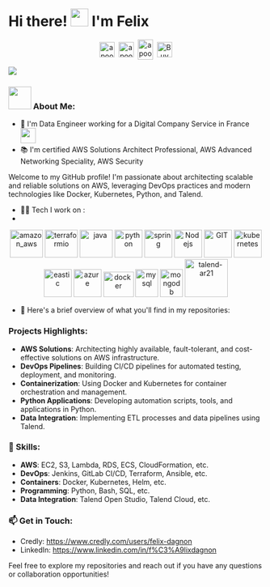 # Hi there! <img src="https://github.com/TheDudeThatCode/TheDudeThatCode/blob/master/Assets/Hi.gif" width="35"/> I'm Felix
<p align="center">
<a href="https://twitter.com/apoorv__tyagi" target="blank"><img align="center" src="https://cdn.jsdelivr.net/npm/simple-icons@3.0.1/icons/twitter.svg" alt="apoorv__tyagi" height="30" width="30" /></a>&nbsp;
<a href="https://linkedin.com/in/apoorvtyagi" target="blank"><img align="center" src="https://cdn.jsdelivr.net/npm/simple-icons@3.0.1/icons/linkedin.svg" alt="apoorvtyagi" height="30" width="30" /></a>&nbsp;
<a href="http://discord.com/users/apoorv#4040" target="blank"><img align="center" src="https://cdn.jsdelivr.net/npm/simple-icons@3.0.1/icons/discord.svg" alt="apoorv#4040" height="40" width="30" /></a>&nbsp;
<a href="https://www.buymeacoffee.com/apoorvtyagi"><img align="center" alt="Buy me a Coffee" width="30px" src="https://cdn.jsdelivr.net/npm/simple-icons@3.0.1/icons/buymeacoffee.svg" /></a>
</p> 

![](https://camo.githubusercontent.com/992babdffd8c74a1502de375fbdf7e4d54773242/68747470733a2f2f6d656469612e67697068792e636f6d2f6d656469612f53576f536b4e36447854737a71494b4571762f67697068792e676966)

### <img src="https://github.com/TheDudeThatCode/TheDudeThatCode/blob/master/Assets/Developer.gif" width="45" /> About Me:

- 🏦 I'm Data Engineer working for a Digital Company Service in France 
      <img src="https://media.giphy.com/media/WUlplcMpOCEmTGBtBW/giphy.gif" width="30">
- 📚 I'm certified AWS Solutions Architect Professional, AWS Advanced Networking Speciality, AWS Security

Welcome to my GitHub profile! I'm passionate about architecting scalable and reliable solutions on AWS, leveraging DevOps practices and modern technologies like Docker, Kubernetes, Python, and Talend.
- 🧑‍💻 Tech I work on :
- 
<p align="center">
    <img src="https://www.vectorlogo.zone/logos/amazon_aws/amazon_aws-icon.svg" alt="amazon_aws" width="65" height="55"/> 
    <img src="https://www.vectorlogo.zone/logos/terraformio/terraformio-icon.svg" alt="terraformio" width="65" height="55"/> 
    <img src="https://www.vectorlogo.zone/logos/java/java-icon.svg" alt="java" width="65" height="55"/> 
    <img src="https://www.vectorlogo.zone/logos/python/python-icon.svg" alt="python" width="55" height="55"/>
    <img src="https://www.vectorlogo.zone/logos/springio/springio-icon.svg" alt="spring" width="55" height="55"/>
    <img src="https://www.vectorlogo.zone/logos/nodejs/nodejs-icon.svg" alt="Nodejs" width="55" height="55"/>
    <img src="https://www.vectorlogo.zone/logos/git-scm/git-scm-icon.svg" alt="GIT" width="55" height="55"/> 
    <img src="https://www.vectorlogo.zone/logos/kubernetes/kubernetes-icon.svg" alt="kubernetes" width="55" height="55"/>
    <img src="https://www.vectorlogo.zone/logos/elastic/elastic-icon.svg" alt="eastic" width="55" height="55"/>
    <img src="https://www.vectorlogo.zone/logos/microsoft_azure/microsoft_azure-icon.svg" alt="azure" width="55" height="55"/>
    <img src="https://www.vectorlogo.zone/logos/docker/docker-official.svg" alt="docker" width="60" height="50"/>
    <img src="https://www.vectorlogo.zone/logos/mysql/mysql-icon.svg" alt="mysql" width="45" height="55"/>
    <img src="https://www.vectorlogo.zone/logos/mongodb/mongodb-icon.svg" alt="mongodb" width="45" height="55"/>
    <img src="https://www.vectorlogo.zone/logos/talend/talend-ar21.svg" alt="talend-ar21" width="85" height="75"/> 
</p>

- 📖 Here's a brief overview of what you'll find in my repositories:


### Projects Highlights:

- **AWS Solutions**: Architecting highly available, fault-tolerant, and cost-effective solutions on AWS infrastructure.
- **DevOps Pipelines**: Building CI/CD pipelines for automated testing, deployment, and monitoring.
- **Containerization**: Using Docker and Kubernetes for container orchestration and management.
- **Python Applications**: Developing automation scripts, tools, and applications in Python.
- **Data Integration**: Implementing ETL processes and data pipelines using Talend.
  
### 🚀 Skills:

- **AWS**: EC2, S3, Lambda, RDS, ECS, CloudFormation, etc.
- **DevOps**: Jenkins, GitLab CI/CD, Terraform, Ansible, etc.
- **Containers**: Docker, Kubernetes, Helm, etc.
- **Programming**: Python, Bash, SQL, etc.
- **Data Integration**: Talend Open Studio, Talend Cloud, etc.

### 📫 Get in Touch:

- Credly: https://www.credly.com/users/felix-dagnon
- LinkedIn: https://www.linkedin.com/in/f%C3%A9lixdagnon


Feel free to explore my repositories and reach out if you have any questions or collaboration opportunities!


